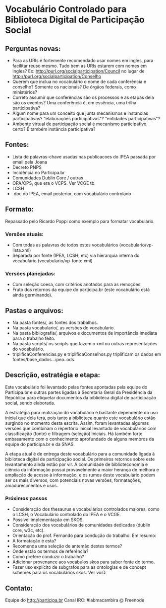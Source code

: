 # Vocabulário Controlado para Biblioteca Digital de Participação Social

## Perguntas novas:
* Para as URIs é fortemente recomendado usar nomes em ingles, para facilitar reuso mesmo. Tudo bem as URIs estarem com nomes em ingles? Ex: http://purl.org/socialparticipation/Council no lugar de http://purl.org/socialparticipation/Conselho
* Querem que inclua no vocabulário o nome de cada conferência e conselho? Somente os nacionais? De órgãos federais, como ministérios?
* Correto assumir que conferências são os processos e as etapas dela são os eventos? Uma conferência é, em essência, uma trilha participativa? 
* Algum nome para um conceito que junta mecanismos e instancias participativas? "elaborações participativas"? "entidades participativas"?
* Ambente virtual de participação social é mecanismo participativo, certo? É também instância participativa?

## Fontes:

* Lista de palavras-chave usadas nas publicacoes do IPEA passada por email pela Joana
* Decreto PNPS
* Incidência no Participa.br
* Comunidades Dublin Core / outras
* OPA/OPS, que era o VCPS. Ver VCGE tb.
* LCSH
* .doc do IPEA, email posterior, com vocabulário controlado
 

## Formato:

Repassado pelo Ricardo Poppi como exemplo para formatar vocabulário.

### Versões atuais:

* Com todas as palavras de todos estes vocabulários (vocabulario/vp-lista.xml)
* Separada por fonte (IPEA, LCSH, etc) via hierarquia interna do vocabulário (vocabulario/vp-fonte.xml)

### Versões planejadas:
* Com seleção coesa, com critérios anotados para as remoções.
* Fruto dos retornos da equipe do participa.br (este vocabulário está ainda germinando).

## Pastas e arquivos:

* Na pasta fontes/, as fontes dos trabalhos.
* Na pasta vocabulario/, as versões do vocabulario.
* Na pasta bibliografia/, arquivos e documentos de importância imediata para o trabalho feito.
* Na pasta scripts/ os scripts que fazem o xml ou outras representações do vocabulário.
 * triplificaConferencias.py e triplificaConselhos.py triplificam os dados em fontes/base\_dados...ipea..ods

## Descrição, estratégia e etapa:

Este vocabulário foi levantado pelas fontes apontadas pela equipe do Participa.br
e outras partes ligadas à Secretaria Geral da Presidência da República
para etiquetar documentos da biblioteca digital de participação social, sendo elaborada.

A estratégia para realização do vocabulário é bastante dependente do uso inicial que dela terá,
pois tanto a biblioteca quanto este vocabulário estão surgindo no momento desta escrita.
Assim, foram levantadas algumas versões que combinam o repertório inicial levantado de vocabulários
com classificação (fonte) e filtragem (seleção) iniciais.
Há também forte embasamento com o conhecimento aprofundado de alguns
membros da equipe do participa.br e da SNAS.

A etapa atual é de entrega deste vocabulário para a comunidade ligada à biblioteca digital de participação social.
Os primeiros retornos sobre este levantamento ainda estão por vir.
A comunidade de biblioteconomia e ciência da informação possui provavelmente
a maior herança de melhora e ampliação de acesso à informação, e os rumos
deste vocabulário podem ser os mais diversos, com potenciais novas versões,
 formatações, amadurecimentos e usos.

### Próximos passos

* Consideração dos thesaurus e vocabulários controlados maiores, como o LCSH, o Vocabulário controlado do IPEA e o VCGE.
* Possível implementação em SKOS.
* Consideração dos vocabulários de comunidades dedicadas (dublin core, w3c, etc).
* Orientação do prof. Fernando para condução do trabalho. Em resumo:
 * A formatação é esta?
 * Recomenda uma seleção de antemão destes termos?
 * Onde estão os termos de referência?
 * Como prefere conduzir o trabalho?
* Adicionar provenance aos vocábulos skos para saber fonte do termo.
* Fazer uso explícito de subgrafos para as ontologias e de concept schemes para os vocabulários skos. Ver voiD.

## Contato:

Equipe do http://participa.br
Canal IRC: #labmacambira @ Freenode
